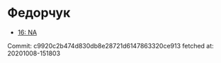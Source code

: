 # Федорчук
- [16: NA](16.md)

Commit: c9920c2b474d830db8e28721d6147863320ce913
 fetched at: 20201008-151803
